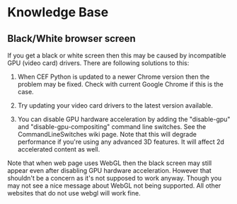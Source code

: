 # Knowledge Base #

## Black/White browser screen ##

If you get a black or white screen then this may be caused by incompatible GPU (video card) drivers. There are following solutions to this:

1. When CEF Python is updated to a newer Chrome version then the problem may be fixed. Check with current Google Chrome if this is the case.

2. Try updating your video card drivers to the latest version available.

3. You can disable GPU hardware acceleration by adding the "disable-gpu" and "disable-gpu-compositing" command line switches. See the CommandLineSwitches wiki page. Note that this will degrade performance if you're using any advanced 3D features. It will affect 2d accelerated content as well.

Note that when web page uses WebGL then the black screen may still appear even after disabling GPU hardware acceleration. However that shouldn't be a concern as it's not supposed to work anyway. Though you may not see a nice message about WebGL not being supported. All other websites that do not use webgl will work fine.